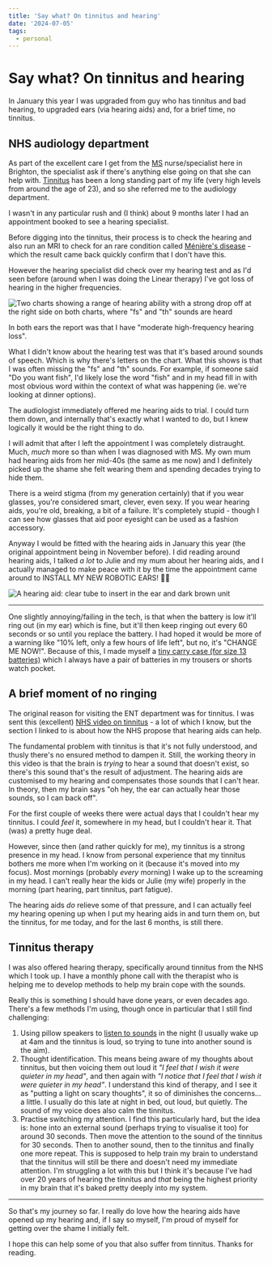```yaml
---
title: 'Say what? On tinnitus and hearing'
date: '2024-07-05'
tags:
  - personal
---
```


# Say what? On tinnitus and hearing

In January this year I was upgraded from guy who has tinnitus and bad hearing, to upgraded ears (via hearing aids) and, for a brief time, no tinnitus.

<!-- more -->

## NHS audiology department

As part of the excellent care I get from the [MS](https://remysharp.com/2022/04/26/ms-update) nurse/specialist here in Brighton, the specialist ask if there's anything else going on that she can help with. [Tinnitus](https://remysharp.com/search?q=tinnitus) has been a long standing part of my life (very high levels from around the age of 23), and so she referred me to the audiology department.

I wasn't in any particular rush and (I think) about 9 months later I had an appointment booked to see a hearing specialist.

Before digging into the tinnitus, their process is to check the hearing and also run an MRI to check for an rare condition called [Ménière's disease](https://www.nhs.uk/conditions/menieres-disease/) - which the result came back quickly confirm that I don't have this.

However the hearing specialist did check over my hearing test and as I'd seen before (around when I was doing the Linear therapy) I've got loss of hearing in the higher frequencies.

![Two charts showing a range of hearing ability with a strong drop off at the right side on both charts, where "fs" and "th" sounds are heard](/images/hearing-2023.png)

In both ears the report was that I have "moderate high-frequency hearing loss".

What I didn't know about the hearing test was that it's based around sounds of speech. Which is why there's letters on the chart. What this shows is that I was often missing the "fs" and "th" sounds. For example, if someone said "Do you want fish", I'd likely lose the word "fish" and in my head fill in with most obvious word within the context of what was happening (ie. we're looking at dinner options).

The audiologist immediately offered me hearing aids to trial. I could turn them down, and internally that's exactly what I wanted to do, but I knew logically it would be the right thing to do.

I will admit that after I left the appointment I was completely distraught. Much, _much_ more so than when I was diagnosed with MS. My own mum had hearing aids from her mid-40s (the same as me now) and I definitely picked up the shame she felt wearing them and spending decades trying to hide them.

There is a weird stigma (from my generation certainly) that if you wear glasses, you're considered smart, clever, even sexy. If you wear hearing aids, you're old, breaking, a bit of a failure. It's completely stupid - though I can see how glasses that aid poor eyesight can be used as a fashion accessory.

Anyway I would be fitted with the hearing aids in January this year (the original appointment being in November before). I did reading around hearing aids, I talked *a lot* to Julie and my mum about her hearing aids, and I actually managed to make peace with it by the time the appointment came around to INSTALL MY NEW ROBOTIC EARS! 🤖🦻

![A hearing aid: clear tube to insert in the ear and dark brown unit](/images/hearing-aids.jpg)

---

One slightly annoying/failing in the tech, is that when the battery is low it'll ring out (in my ear) which is fine, but it'll then keep ringing out every 60 seconds or so until you replace the battery. I had hoped it would be more of a warning like "10% left, only a few hours of life left", but no, it's "CHANGE ME NOW!". Because of this, I made myself a [tiny carry case (for size 13 batteries)](https://www.printables.com/model/862775-hearing-aid-holder-size-13) which I always have a pair of batteries in my trousers or shorts watch pocket.

## A brief moment of no ringing

The original reason for visiting the ENT department was for tinnitus. I was sent this (excellent) [NHS video on tinnitus](https://www.youtube.com/watch?v=6uHPHKZ1Yrw&t=1868s) - a lot of which I know, but the section I linked to is about how the NHS propose that hearing aids can help.

The fundamental problem with tinnitus is that it's not fully understood, and thusly there's no ensured method to dampen it. Still, the working theory in this video is that the brain is _trying_ to hear a sound that doesn't exist, so there's this sound that's the result of adjustment. The hearing aids are customised to my hearing and compensates those sounds that I can't hear. In theory, then my brain says "oh hey, the ear can actually hear those sounds, so I can back off".

For the first couple of weeks there were actual days that I couldn't hear my tinnitus. I could _feel_ it, somewhere in my head, but I couldn't hear it. That (was) a pretty huge deal.

However, since then (and rather quickly for me), my tinnitus is a strong presence in my head. I know from personal experience that my tinnitus bothers me more when I'm working on it (because it's moved into my focus). Most mornings (probably _every_ morning) I wake up to the screaming in my head. I can't really hear the kids or Julie (my wife) properly in the morning (part hearing, part tinnitus, part fatigue).

The hearing aids _do_ relieve some of that pressure, and I can actually feel my hearing opening up when I put my hearing aids in and turn them on, but the tinnitus, for me today, and for the last 6 months, is still there.

## Tinnitus therapy

I was also offered hearing therapy, specifically around tinnitus from the NHS which I took up. I have a monthly phone call with the therapist who is helping me to develop methods to help my brain cope with the sounds.

Really this is something I should have done years, or even decades ago. There's a few methods I'm using, though once in particular that I still find challenging:

1. Using pillow speakers to [listen to sounds](https://www.brain.fm/) in the night (I usually wake up at 4am and the tinnitus is loud, so trying to tune into another sound is the aim).
2. Thought identification. This means being aware of my thoughts about tinnitus, but then voicing them out loud it _"I feel that I wish it were quieter in my head"_, and then again with _"I notice that I feel that I wish it were quieter in my head"_. I understand this kind of therapy, and I see it as "putting a light on scary thoughts", it so of diminishes the concerns… a little. I usually do this late at night in bed, out loud, but quietly. The sound of my voice does also calm the tinnitus.
3. Practise switching my attention. I find this particularly hard, but the idea is: hone into an external sound (perhaps trying to visualise it too) for around 30 seconds. Then move the attention to the sound of the tinnitus for 30 seconds. Then to another sound, then to the tinnitus and finally one more repeat. This is supposed to help train my brain to understand that the tinnitus will still be there and doesn't need my immediate attention. I'm struggling a lot with this but I think it's because I've had over 20 years of hearing the tinnitus and _that_ being the highest priority in my brain that it's baked pretty deeply into my system.

---

So that's my journey so far. I really do love how the hearing aids have opened up my hearing and, if I say so myself, I'm proud of myself for getting over the shame I initially felt.

I hope this can help some of you that also suffer from tinnitus. Thanks for reading.
